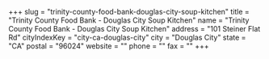 +++
slug = "trinity-county-food-bank-douglas-city-soup-kitchen"
title = "Trinity County Food Bank - Douglas City Soup Kitchen"
name = "Trinity County Food Bank - Douglas City Soup Kitchen"
address = "101 Steiner Flat Rd"
cityIndexKey = "city-ca-douglas-city"
city = "Douglas City"
state = "CA"
postal = "96024"
website = ""
phone = ""
fax = ""
+++
